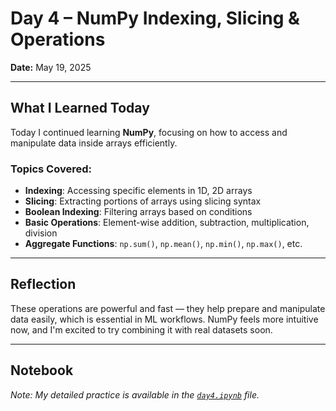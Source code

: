 # Day 4 – NumPy Indexing, Slicing & Operations

**Date:** May 19, 2025

---

## What I Learned Today

Today I continued learning **NumPy**, focusing on how to access and manipulate data inside arrays efficiently.

### Topics Covered:

- **Indexing**: Accessing specific elements in 1D, 2D arrays
- **Slicing**: Extracting portions of arrays using slicing syntax
- **Boolean Indexing**: Filtering arrays based on conditions
- **Basic Operations**: Element-wise addition, subtraction, multiplication, division
- **Aggregate Functions**: `np.sum()`, `np.mean()`, `np.min()`, `np.max()`, etc.

---

## Reflection

These operations are powerful and fast — they help prepare and manipulate data easily, which is essential in ML workflows. NumPy feels more intuitive now, and I'm excited to try combining it with real datasets soon.

---

## Notebook

*Note: My detailed practice is available in the [`day4.ipynb`](day4.ipynb) file.*
